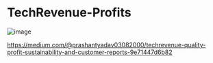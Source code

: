 # TechRevenue-Profits
![image](https://github.com/prashantkumar-12/TechRevenue-Profits/assets/66546133/1a7d2da8-6159-4cc0-b83e-42892c71ef4f)

https://medium.com/@prashantyadav03082000/techrevenue-quality-profit-sustainability-and-customer-reports-9e71447d6b82
